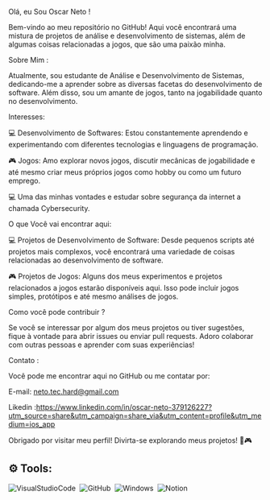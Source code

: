 Olá, eu Sou Oscar Neto !

Bem-vindo ao meu repositório no GitHub! 
Aqui você encontrará uma mistura de projetos de análise e desenvolvimento de sistemas, além de algumas coisas relacionadas a jogos, que são uma paixão minha.

Sobre Mim : 

Atualmente, sou estudante de Análise e Desenvolvimento de Sistemas, 
dedicando-me a aprender sobre as diversas facetas do desenvolvimento de software. Além disso, sou um amante de jogos, tanto na jogabilidade quanto no desenvolvimento.

Interesses:

💻 Desenvolvimento de Softwares: Estou constantemente aprendendo e experimentando com diferentes tecnologias e linguagens de programação.

🎮 Jogos: Amo explorar novos jogos, discutir mecânicas de jogabilidade e até mesmo criar meus próprios jogos como hobby ou como um futuro emprego.

💻 Uma das minhas vontades e estudar sobre segurança da internet a chamada Cybersecurity.

O que Você vai encontrar aqui:

💻 Projetos de Desenvolvimento de Software: Desde pequenos scripts até projetos mais complexos, você encontrará uma variedade de coisas relacionadas ao desenvolvimento de software.

🎮 Projetos de Jogos: Alguns dos meus experimentos e projetos relacionados a jogos estarão disponíveis aqui. Isso pode incluir jogos simples, protótipos e até mesmo análises de jogos.

Como você pode contribuir ?

Se você se interessar por algum dos meus projetos ou tiver sugestões, fique à vontade para abrir issues ou enviar pull requests. 
Adoro colaborar com outras pessoas e aprender com suas experiências!

Contato :

Você pode me encontrar aqui no GitHub ou me contatar por:

E-mail: neto.tec.hard@gmail.com 

Likedin :https://www.linkedin.com/in/oscar-neto-379126227?utm_source=share&utm_campaign=share_via&utm_content=profile&utm_medium=ios_app 

Obrigado por visitar meu perfil! Divirta-se explorando meus projetos! 🚀🎮

## ⚙ Tools:
![VisualStudioCode](https://img.shields.io/badge/-VisualStudioCode-0D1117?style=for-the-badge&logo=VisualStudioCode&logoColor=C8A2C8&labelColor=0D1117)&nbsp;
![GitHub](https://img.shields.io/badge/-GitHub-0D1117?style=for-the-badge&logo=github&labelColor=0D1117)&nbsp;
![Windows](https://img.shields.io/badge/-Windows-0D1117?style=for-the-badge&logo=windows&labelColor=0D1117)&nbsp;
![Notion](https://img.shields.io/badge/Notion-%23000000.svg?style=for-the-badge&logo=notion&logoColor=white)
